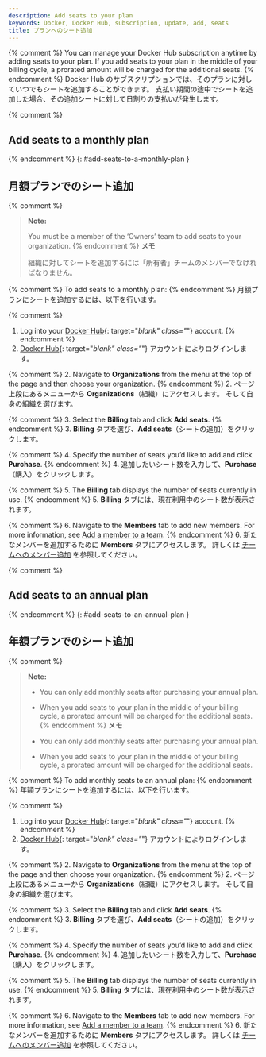 ```yaml
---
description: Add seats to your plan
keywords: Docker, Docker Hub, subscription, update, add, seats
title: プランへのシート追加
---
```


{% comment %}
You can manage your Docker Hub subscription anytime by adding seats to your plan. If you add seats to your plan in the middle of your billing cycle, a prorated amount will be charged for the additional seats.
{% endcomment %}
Docker Hub のサブスクリプションでは、そのプランに対していつでもシートを追加することができます。
支払い期間の途中でシートを追加した場合、その追加シートに対して日割りの支払いが発生します。

{% comment %}
## Add seats to a monthly plan
{% endcomment %}
{: #add-seats-to-a-monthly-plan }
## 月額プランでのシート追加

{% comment %}
> **Note:**
>
> You must be a member of the ‘Owners’ team to add seats to your organization.
{% endcomment %}
> **メモ**
>
> 組織に対してシートを追加するには「所有者」チームのメンバーでなければなりません。

{% comment %}
To add seats to a monthly plan:
{% endcomment %}
月額プランにシートを追加するには、以下を行います。

{% comment %}
1. Log into your [Docker Hub](https://hub.docker.com){: target="_blank" class="_"} account.
{% endcomment %}
1. [Docker Hub](https://hub.docker.com){: target="_blank" class="_"} アカウントによりログインします。

{% comment %}
2. Navigate to **Organizations** from the menu at the top of the page and then choose your organization.
{% endcomment %}
2. ページ上段にあるメニューから **Organizations**（組織）にアクセスします。
   そして自身の組織を選びます。

{% comment %}
3. Select the **Billing** tab and click **Add seats**.
{% endcomment %}
3. **Billing** タブを選び、**Add seats**（シートの追加）をクリックします。

{% comment %}
4. Specify the number of seats you’d like to add and click **Purchase**.
{% endcomment %}
4. 追加したいシート数を入力して、**Purchase**（購入）をクリックします。

{% comment %}
5. The **Billing** tab displays the number of seats currently in use.
{% endcomment %}
5. **Billing** タブには、現在利用中のシート数が表示されます。

{% comment %}
6. Navigate to the **Members** tab to add new members. For more information, see [Add a member to a team](../orgs.md#add-a-member-to-a-team).
{% endcomment %}
6. 新たなメンバーを追加するために **Members** タブにアクセスします。
   詳しくは [チームへのメンバー追加](../orgs.md#add-a-member-to-a-team) を参照してください。

{% comment %}
## Add seats to an annual plan
{% endcomment %}
{: #add-seats-to-an-annual-plan }
## 年額プランでのシート追加

{% comment %}
> **Note:**
>
> - You can only add monthly seats after purchasing your annual plan.
> - When you add seats to your plan in the middle of your billing cycle, a prorated amount will be charged for the additional seats.
{% endcomment %}
> **メモ**
>
> - You can only add monthly seats after purchasing your annual plan.
> - When you add seats to your plan in the middle of your billing cycle, a prorated amount will be charged for the additional seats.

{% comment %}
To add monthly seats to an annual plan:
{% endcomment %}
年額プランにシートを追加するには、以下を行います。

{% comment %}
1. Log into your [Docker Hub](https://hub.docker.com){: target="_blank" class="_"} account.
{% endcomment %}
1. [Docker Hub](https://hub.docker.com){: target="_blank" class="_"} アカウントによりログインします。

{% comment %}
2. Navigate to **Organizations** from the menu at the top of the page and then choose your organization.
{% endcomment %}
2. ページ上段にあるメニューから **Organizations**（組織）にアクセスします。
   そして自身の組織を選びます。

{% comment %}
3. Select the **Billing** tab and click **Add seats**.
{% endcomment %}
3. **Billing** タブを選び、**Add seats**（シートの追加）をクリックします。

{% comment %}
4. Specify the number of seats you’d like to add and click **Purchase**.
{% endcomment %}
4. 追加したいシート数を入力して、**Purchase**（購入）をクリックします。

{% comment %}
5. The **Billing** tab displays the number of seats currently in use.
{% endcomment %}
5. **Billing** タブには、現在利用中のシート数が表示されます。

{% comment %}
6. Navigate to the **Members** tab to add new members. For more information, see [Add a member to a team](../orgs.md#add-a-member-to-a-team).
{% endcomment %}
6. 新たなメンバーを追加するために **Members** タブにアクセスします。
   詳しくは [チームへのメンバー追加](../orgs.md#add-a-member-to-a-team) を参照してください。
